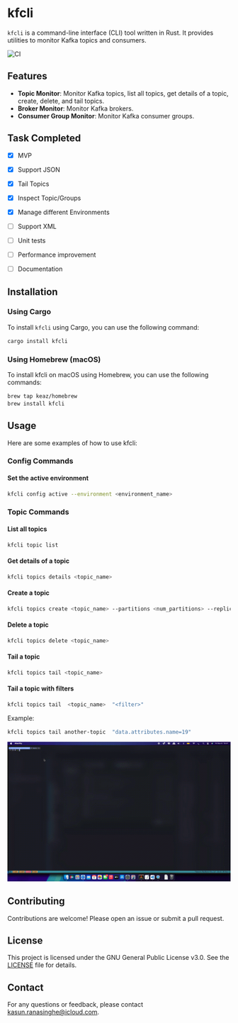 # kfcli

`kfcli` is a command-line interface (CLI) tool written in Rust. It provides utilities to monitor Kafka topics and consumers.

![CI](https://github.com/keaz/kcli/actions/workflows/ci.yml/badge.svg)

## Features

- **Topic Monitor**: Monitor Kafka topics, list all topics, get details of a topic, create, delete, and tail topics.
- **Broker Monitor**: Monitor Kafka brokers.
- **Consumer Group Monitor**: Monitor Kafka consumer groups.

## Task Completed
- [X] MVP
- [X] Support JSON
- [X] Tail Topics
- [X] Inspect Topic/Groups
- [X] Manage different Environments
- [ ] Support XML
- [ ] Unit tests
- [ ] Performance improvement
- [ ] Documentation


## Installation

### Using Cargo

To install `kfcli` using Cargo, you can use the following command:

```sh
cargo install kfcli
```

### Using Homebrew (macOS)
To install kfcli on macOS using Homebrew, you can use the following commands:

```sh
brew tap keaz/homebrew
brew install kfcli
```

## Usage
Here are some examples of how to use kfcli:

### Config Commands
#### Set the active environment
```sh
kfcli config active --environment <environment_name>
```

### Topic Commands
#### List all topics
```sh
kfcli topic list
```

#### Get details of a topic
```sh
kfcli topics details <topic_name>
```

#### Create a topic
```sh
kfcli topics create <topic_name> --partitions <num_partitions> --replication-factor <replication_factor>
```

#### Delete a topic
```sh
kfcli topics delete <topic_name>
```

#### Tail a topic
```sh
kfcli topics tail <topic_name>
```

#### Tail a topic with filters
```sh
kfcli topics tail  <topic_name>  "<filter>"
```

Example:
```sh
kfcli topics tail another-topic  "data.attributes.name=19"
```
![kfcli](kfcli.gif)

## Contributing
Contributions are welcome! Please open an issue or submit a pull request.

## License
This project is licensed under the GNU General Public License v3.0. See the [LICENSE](LICENSE) file for details.

## Contact
For any questions or feedback, please contact kasun.ranasinghe@icloud.com.

